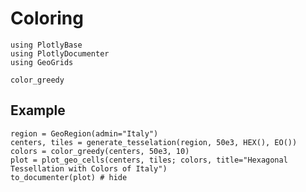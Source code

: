 # Coloring

```@setup plot
using PlotlyBase
using PlotlyDocumenter
using GeoGrids
```

```@docs
color_greedy
```

## Example
```@example plot
region = GeoRegion(admin="Italy")
centers, tiles = generate_tesselation(region, 50e3, HEX(), EO())
colors = color_greedy(centers, 50e3, 10)
plot = plot_geo_cells(centers, tiles; colors, title="Hexagonal Tessellation with Colors of Italy")
to_documenter(plot) # hide
```